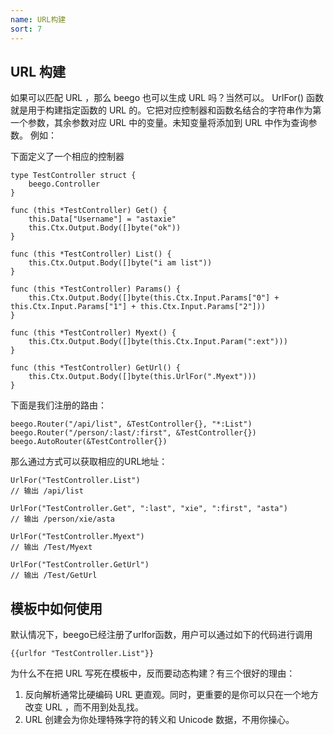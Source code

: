 ```yaml
---
name: URL构建
sort: 7
---
```


## URL 构建
如果可以匹配 URL ，那么 beego 也可以生成 URL 吗？当然可以。 UrlFor() 函数就是用于构建指定函数的 URL 的。它把对应控制器和函数名结合的字符串作为第一个参数，其余参数对应 URL 中的变量。未知变量将添加到 URL 中作为查询参数。 例如：

下面定义了一个相应的控制器

```
type TestController struct {
	beego.Controller
}

func (this *TestController) Get() {
	this.Data["Username"] = "astaxie"
	this.Ctx.Output.Body([]byte("ok"))
}

func (this *TestController) List() {
	this.Ctx.Output.Body([]byte("i am list"))
}

func (this *TestController) Params() {
	this.Ctx.Output.Body([]byte(this.Ctx.Input.Params["0"] + this.Ctx.Input.Params["1"] + this.Ctx.Input.Params["2"]))
}

func (this *TestController) Myext() {
	this.Ctx.Output.Body([]byte(this.Ctx.Input.Param(":ext")))
}

func (this *TestController) GetUrl() {
	this.Ctx.Output.Body([]byte(this.UrlFor(".Myext")))
}
```

下面是我们注册的路由：

```
beego.Router("/api/list", &TestController{}, "*:List")
beego.Router("/person/:last/:first", &TestController{})
beego.AutoRouter(&TestController{})
```

那么通过方式可以获取相应的URL地址：

```
UrlFor("TestController.List")
// 输出 /api/list

UrlFor("TestController.Get", ":last", "xie", ":first", "asta")
// 输出 /person/xie/asta

UrlFor("TestController.Myext")
// 输出 /Test/Myext

UrlFor("TestController.GetUrl")
// 输出 /Test/GetUrl
```

## 模板中如何使用
默认情况下，beego已经注册了urlfor函数，用户可以通过如下的代码进行调用

	{{urlfor "TestController.List"}}
	
为什么不在把 URL 写死在模板中，反而要动态构建？有三个很好的理由：

1. 反向解析通常比硬编码 URL 更直观。同时，更重要的是你可以只在一个地方改变 URL ，而不用到处乱找。
2. URL 创建会为你处理特殊字符的转义和 Unicode 数据，不用你操心。